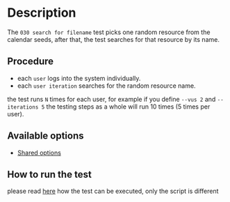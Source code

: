 # Description

The `030 search for filename` test picks one random resource from the calendar seeds,
after that, the test searches for that resource by its name. 


## Procedure

* each `user` logs into the system individually.
* each `user iteration` searches for the random resource name.

the test runs `N` times for each user, for example if you define `--vus 2` and `--iterations 5`
the testing steps as a whole will run 10 times (5 times per user).


## Available options

* [Shared options](/k6-tests/src/values/env)


## How to run the test

please read [here](/k6-tests/docs/run) how the test can be executed, only the script is different

